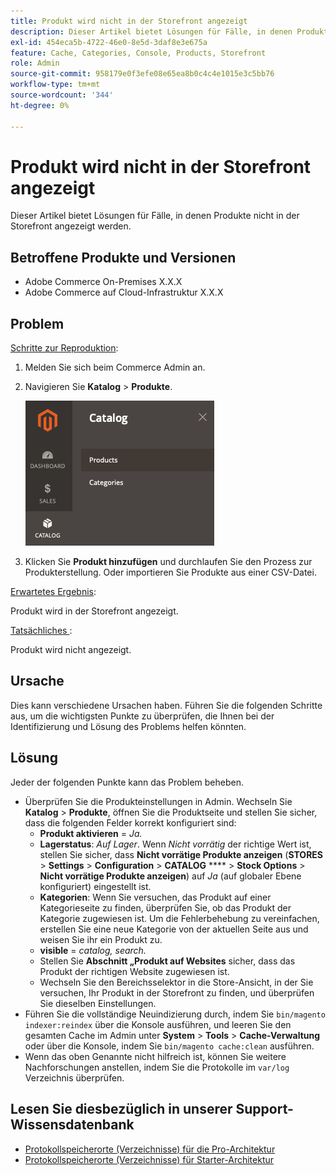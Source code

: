 ```yaml
---
title: Produkt wird nicht in der Storefront angezeigt
description: Dieser Artikel bietet Lösungen für Fälle, in denen Produkte nicht in der Storefront angezeigt werden.
exl-id: 454eca5b-4722-46e0-8e5d-3daf8e3e675a
feature: Cache, Categories, Console, Products, Storefront
role: Admin
source-git-commit: 958179e0f3efe08e65ea8b0c4c4e1015e3c5bb76
workflow-type: tm+mt
source-wordcount: '344'
ht-degree: 0%

---
```


# Produkt wird nicht in der Storefront angezeigt

Dieser Artikel bietet Lösungen für Fälle, in denen Produkte nicht in der Storefront angezeigt werden.

## Betroffene Produkte und Versionen

* Adobe Commerce On-Premises X.X.X
* Adobe Commerce auf Cloud-Infrastruktur X.X.X

## Problem

<u>Schritte zur Reproduktion</u>:

1. Melden Sie sich beim Commerce Admin an.
1. Navigieren Sie **Katalog** > **Produkte**.

   ![open_product_page_magento_2.4.1.png](assets/open_product_page_magento_2.4.1.png)

1. Klicken Sie **Produkt hinzufügen** und durchlaufen Sie den Prozess zur Produkterstellung. Oder importieren Sie Produkte aus einer CSV-Datei.

<u>Erwartetes Ergebnis</u>:

Produkt wird in der Storefront angezeigt.

<u>Tatsächliches </u>:

Produkt wird nicht angezeigt.

## Ursache

Dies kann verschiedene Ursachen haben. Führen Sie die folgenden Schritte aus, um die wichtigsten Punkte zu überprüfen, die Ihnen bei der Identifizierung und Lösung des Problems helfen könnten.

## Lösung

Jeder der folgenden Punkte kann das Problem beheben.

* Überprüfen Sie die Produkteinstellungen in Admin. Wechseln Sie **Katalog** > **Produkte**, öffnen Sie die Produktseite und stellen Sie sicher, dass die folgenden Felder korrekt konfiguriert sind:
   * **Produkt aktivieren** = *Ja.*
   * **Lagerstatus**: *Auf Lager*. Wenn *Nicht vorrätig* der richtige Wert ist, stellen Sie sicher, dass **Nicht vorrätige Produkte anzeigen** (**STORES** > **Settings** > **Configuration** > **CATALOG** **** > **Stock Options** > **Nicht vorrätige Produkte anzeigen**) auf *Ja* (auf globaler Ebene konfiguriert) eingestellt ist.
   * **Kategorien**: Wenn Sie versuchen, das Produkt auf einer Kategorieseite zu finden, überprüfen Sie, ob das Produkt der Kategorie zugewiesen ist. Um die Fehlerbehebung zu vereinfachen, erstellen Sie eine neue Kategorie von der aktuellen Seite aus und weisen Sie ihr ein Produkt zu.
   * **visible** = *catalog, search.*
   * Stellen Sie **Abschnitt „Produkt auf Websites** sicher, dass das Produkt der richtigen Website zugewiesen ist.
   * Wechseln Sie den Bereichsselektor in die Store-Ansicht, in der Sie versuchen, Ihr Produkt in der Storefront zu finden, und überprüfen Sie dieselben Einstellungen.
* Führen Sie die vollständige Neuindizierung durch, indem Sie `bin/magento indexer:reindex` über die Konsole ausführen, und leeren Sie den gesamten Cache im Admin unter **System** > **Tools** > **Cache-Verwaltung** oder über die Konsole, indem Sie `bin/magento cache:clean` ausführen.
* Wenn das oben Genannte nicht hilfreich ist, können Sie weitere Nachforschungen anstellen, indem Sie die Protokolle im `var/log` Verzeichnis überprüfen.

## Lesen Sie diesbezüglich in unserer Support-Wissensdatenbank

* [Protokollspeicherorte (Verzeichnisse) für die Pro-Architektur](/help/how-to/general/log-locations-directories-for-pro-plan-integration-staging-production.md)
* [Protokollspeicherorte (Verzeichnisse) für Starter-Architektur](/help/how-to/general/log-locations-directories-for-starter-plan.md)
